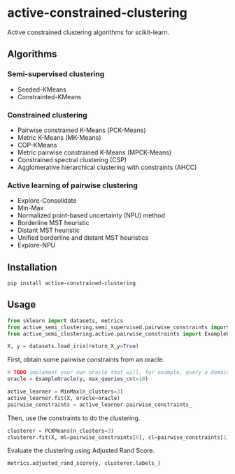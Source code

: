 # active-constrained-clustering

Active constrained clustering algorithms for scikit-learn.

## Algorithms

### Semi-supervised clustering

* Seeded-KMeans
* Constrainted-KMeans

### Constrained clustering
* Pairwise constrained K-Means (PCK-Means)
* Metric K-Means (MK-Means)
* COP-KMeans
* Metric pairwise constrained K-Means (MPCK-Means)
* Constrained spectral clustering (CSP)
* Agglomerative hierarchical clustering with constraints (AHCC)

### Active learning of pairwise clustering

* Explore-Consolidate
* Min-Max
* Normalized point-based uncertainty (NPU) method
* Borderline MST heuristic
* Distant MST heuristic
* Unified borderline and distant MST heuristics
* Explore-NPU

## Installation

```
pip install active-constrained-clustering
```

## Usage

```python
from sklearn import datasets, metrics
from active_semi_clustering.semi_supervised.pairwise_constraints import PCKMeans
from active_semi_clustering.active.pairwise_constraints import ExampleOracle, ExploreConsolidate, MinMax
```

```python
X, y = datasets.load_iris(return_X_y=True)
```

First, obtain some pairwise constraints from an oracle.

```python
# TODO implement your own oracle that will, for example, query a domain expert via GUI or CLI
oracle = ExampleOracle(y, max_queries_cnt=10)

active_learner = MinMax(n_clusters=3)
active_learner.fit(X, oracle=oracle)
pairwise_constraints = active_learner.pairwise_constraints_
```

Then, use the constraints to do the clustering.

```python
clusterer = PCKMeans(n_clusters=3)
clusterer.fit(X, ml=pairwise_constraints[0], cl=pairwise_constraints[1])
```

Evaluate the clustering using Adjusted Rand Score.

```python
metrics.adjusted_rand_score(y, clusterer.labels_)
```
